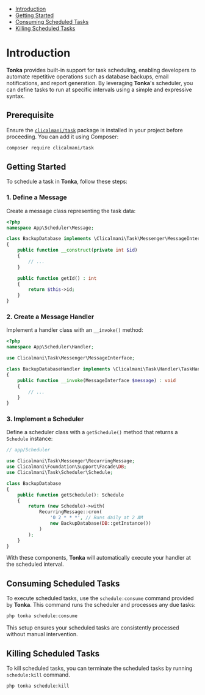 - [Introduction](#introduction)
- [Getting Started](#getting-started)
- [Consuming Scheduled Tasks](#consuming-scheduled-tasks)
- [Killing Scheduled Tasks](#killing-scheduled-tasks)

# Introduction

**Tonka** provides built-in support for task scheduling, enabling developers to automate repetitive operations such as database backups, email notifications, and report generation. By leveraging **Tonka**'s scheduler, you can define tasks to run at specific intervals using a simple and expressive syntax.

## Prerequisite
Ensure the [`clicalmani/task`](https://packagist.org/packages/clicalmani/task) package is installed in your project before proceeding. You can add it using Composer:

```bash
composer require clicalmani/task
```

## Getting Started

To schedule a task in **Tonka**, follow these steps:

### 1. Define a Message

Create a message class representing the task data:

```php
<?php
namespace App\Scheduler\Message;

class BackupDatabase implements \Clicalmani\Task\Messenger\MessageInterface
{
    public function __construct(private int $id)
    {
        // ...
    }

    public function getId() : int
    {
        return $this->id;
    }
}
```

### 2. Create a Message Handler

Implement a handler class with an `__invoke()` method:

```php
<?php
namespace App\Scheduler\Handler;

use Clicalmani\Task\Messenger\MessageInterface;

class BackupDatabaseHandler implements \Clicalmani\Task\Handler\TaskHandlerInterface
{
    public function __invoke(MessageInterface $message) : void
    {
        // ...
    }
}
```

### 3. Implement a Scheduler

Define a scheduler class with a `getSchedule()` method that returns a `Schedule` instance:

```php
// app/Scheduler

use Clicalmani\Task\Messenger\RecurringMessage;
use Clicalmani\Foundation\Support\Facade\DB;
use Clicalmani\Task\Scheduler\Schedule;

class BackupDatabase
{
    public function getSchedule(): Schedule
    {
        return (new Schedule)->with(
            RecurringMessage::cron(
                '0 2 * * *', // Runs daily at 2 AM
                new BackupDatabase(DB::getInstance())
            )
        );
    }
}
```

With these components, **Tonka** will automatically execute your handler at the scheduled interval.

## Consuming Scheduled Tasks

To execute scheduled tasks, use the `schedule:consume` command provided by **Tonka**. This command runs the scheduler and processes any due tasks:

```bash
php tonka schedule:consume
```

This setup ensures your scheduled tasks are consistently processed without manual intervention.

## Killing Scheduled Tasks

To kill scheduled tasks, you can terminate the scheduled tasks by running `schedule:kill` command.

```bash
php tonka schedule:kill
```
